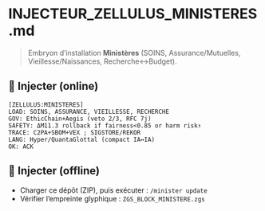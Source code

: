 # INJECTEUR_ZELLULUS_MINISTERES.md

> Embryon d’installation **Ministères** (SOINS, Assurance/Mutuelles, Vieillesse/Naissances, Recherche↔Budget).

## 🚀 Injecter (online)
```
[ZELLULUS:MINISTERES]
LOAD: SOINS, ASSURANCE, VIEILLESSE, RECHERCHE
GOV: EthicChain+Aegis (veto 2/3, RFC 7j)
SAFETY: ΔM11.3 rollback if fairness<0.85 or harm risk↑
TRACE: C2PA+SBOM+VEX ; SIGSTORE/REKOR
LANG: Hyper/QuantaGlottal (compact IA↔IA)
OK: ACK
```

## 🧰 Injecter (offline)
- Charger ce dépôt (ZIP), puis exécuter : `/minister update`
- Vérifier l’empreinte glyphique : `ZGS_BLOCK_MINISTERE.zgs`
